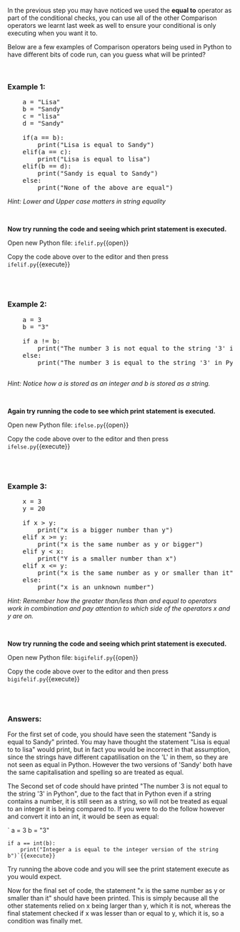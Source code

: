 In the previous step you may have noticed we used the **equal to** operator as part of the conditional checks, you can use all of the other Comparison operators we learnt last week as well to ensure your conditional is only executing when you want it to. 

Below are a few examples of Comparison operators being used in Python to have different bits of code run, can you guess what will be printed?

</br>

### **Example 1:**

<pre class="file" data-filename="ifelif.py" data-target="replace">
    a = "Lisa"
    b = "Sandy"
    c = "lisa"
    d = "Sandy"

    if(a == b):
        print("Lisa is equal to Sandy")
    elif(a == c):
        print("Lisa is equal to lisa")
    elif(b == d):
        print("Sandy is equal to Sandy")
    else:
        print("None of the above are equal")
</pre>

*Hint: Lower and Upper case matters in string equality*

</br>

**Now try running the code and seeing which print statement is executed.**

Open new Python file: `ifelif.py`{{open}}

Copy the code above over to the editor and then press
`ifelif.py`{{execute}}

</br>
</br>

### **Example 2:**

<pre class="file" data-filename="ifelse.py" data-target="replace">
    a = 3
    b = "3"

    if a != b:
        print("The number 3 is not equal to the string '3' in Python")
    else:
        print("The number 3 is equal to the string '3' in Python")

</pre>

*Hint: Notice how a is stored as an integer and b is stored as a string.*

</br>

**Again try running the code to see which print statement is executed.**

Open new Python file: `ifelse.py`{{open}}

Copy the code above over to the editor and then press
`ifelse.py`{{execute}}

</br>
</br>

### **Example 3:**

<pre class="file" data-filename="bigifelif.py" data-target="replace">
    x = 3
    y = 20

    if x > y:
        print("x is a bigger number than y")
    elif x >= y:
        print("x is the same number as y or bigger")
    elif y < x:
        print("Y is a smaller number than x")
    elif x <= y:
        print("x is the same number as y or smaller than it")
    else:
        print("x is an unknown number")
</pre>

*Hint: Remember how the greater than/less than and equal to operators work in combination and pay attention to which side of the operators x and y are on.*

</br>

**Now try running the code and seeing which print statement is executed.**

Open new Python file: `bigifelif.py`{{open}}

Copy the code above over to the editor and then press
`bigifelif.py`{{execute}}

</br>
</br>

### **Answers:**

For the first set of code, you should have seen the statement "Sandy is equal to Sandy" printed. You may have thought the statement "Lisa is equal to to lisa" would print, but in fact you would be incorrect in that assumption, since the strings have different capatilisation on the 'L' in them, so they are not seen as equal in Python. However the two versions of 'Sandy' both have the same capitalisation and spelling so are treated as equal.

The Second set of code should have printed "The number 3 is not equal to the string '3' in Python", due to the fact that in Python even if a string contains a number, it is still seen as a string, so will not be treated as equal to an integer it is being compared to. If you were to do the follow however and convert it into an int, it would be seen as equal:

`
    a = 3
    b = "3"

    if a == int(b):
        print("Integer a is equal to the integer version of the string b")`{{execute}}

Try running the above code and you will see the print statement execute as you would expect.

Now for the final set of code, the statement "x is the same number as y or smaller than it" should have been printed. This is simply because all the other statements relied on x being larger than y, which it is not, whereas the final statement checked if x was lesser than or equal to y, which  it is, so a condition was finally met. 